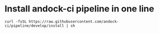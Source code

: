 # Install andock-ci pipeline in one line

```
curl -fsSL https://raw.githubusercontent.com/andock-ci/pipeline/develop/install | sh
```